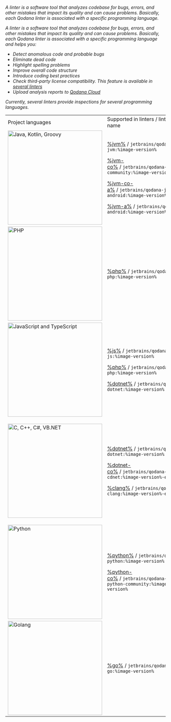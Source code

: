 [//]: # (title: Linters)

<var name="image-version" value="2024.2"/>

<link-summary>A linter is a software tool that analyzes codebase for bugs, errors, and other mistakes that impact its 
quality and can cause problems. Basically, each Qodana linter is associated with a specific programming language.</link-summary>

A linter is a software tool that analyzes codebase for bugs, errors, and other mistakes that impact its quality and 
can cause problems. Basically, each Qodana linter is associated with a specific programming language and helps you:

* Detect anomalous code and probable bugs
* Eliminate dead code
* Highlight spelling problems
* Improve overall code structure
* Introduce coding best practices
* Check third-party license compatibility. This feature is available in [several linters](license-audit.topic)
* Upload analysis reports to [Qodana Cloud](https://qodana.cloud)

Currently, several linters provide inspections for several programming languages.

<table>
    <tr>
        <td>Project languages</td>
        <td>Supported in linters / linter name</td>
    </tr>
    <tr>
        <td>
            <img src="jvm.png" dark-src="jvm_dark.png" alt="Java, Kotlin, Groovy" width="296"/>
        </td>
        <td>
            <p><a href="jvm.md">%jvm%</a>&nbsp;/&nbsp;<code>jetbrains/qodana-jvm:%image-version%</code></p>
            <p><a href="jvm.md">%jvm-co%</a>&nbsp;/&nbsp;<code>jetbrains/qodana-jvm-community:%image-version%</code></p>
            <p><a href="jvm.md">%jvm-co-a%</a>&nbsp;/&nbsp;<code>jetbrains/qodana-jvm-android:%image-version%</code></p>
            <p><a href="jvm.md">%jvm-a%</a>&nbsp;/&nbsp;<code>jetbrains/qodana-android:%image-version%</code></p>
        </td>
    </tr>
    <tr>
        <td><img src="php.png" dark-src="php_dark.png" alt="PHP" width="296"/></td>
        <td><a href="php.md">%php%</a>&nbsp;/&nbsp;<code>jetbrains/qodana-php:%image-version%</code></td>
    </tr>
    <tr>
        <td><img src="js.png" dark-src="js_dark.png" alt="JavaScript and TypeScript" width="296"/></td>
        <td>
            <p><a href="js.md">%js%</a>&nbsp;/&nbsp;<code>jetbrains/qodana-js:%image-version%</code></p>
            <p><a href="php.md">%php%</a>&nbsp;/&nbsp;<code>jetbrains/qodana-php:%image-version%</code></p>
            <p><a href="dotnet.md">%dotnet%</a>&nbsp;/&nbsp;<code>jetbrains/qodana-dotnet:%image-version%</code></p>
        </td>
    </tr>
    <tr>
        <td>
            <p><img src="dotnet.png" dark-src="dotnet_dark.png" alt="C, C++, C#, VB.NET" width="296"/></p>
        </td>
        <td>
            <p><a href="dotnet.md">%dotnet%</a>&nbsp;/&nbsp;<code>jetbrains/qodana-dotnet:%image-version%</code></p>
            <p><a href="dotnet.md">%dotnet-co%</a>&nbsp;/&nbsp;<code>jetbrains/qodana-cdnet:%image-version%-eap</code></p>
            <p><a href="clang.md">%clang%</a>&nbsp;/&nbsp;<code>jetbrains/qodana-clang:%image-version%-eap</code></p>
        </td>
    </tr>
    <tr>
        <td><img src="python.png" dark-src="python_dark.png" alt="Python" width="296"/></td>
        <td>
            <p><a href="python.md">%python%</a>&nbsp;/&nbsp;<code>jetbrains/qodana-python:%image-version%</code></p>
            <p><a href="python.md">%python-co%</a>&nbsp;/&nbsp;<code>jetbrains/qodana-python-community:%image-version%</code></p>
        </td>
    </tr>
    <tr>
        <td><img src="golang.png" dark-src="golang_dark.png" alt="Golang" width="296"/></td>
        <td><a href="golang.md">%go%</a>&nbsp;/&nbsp;<code>jetbrains/qodana-go:%image-version%</code></td>
    </tr>
</table>